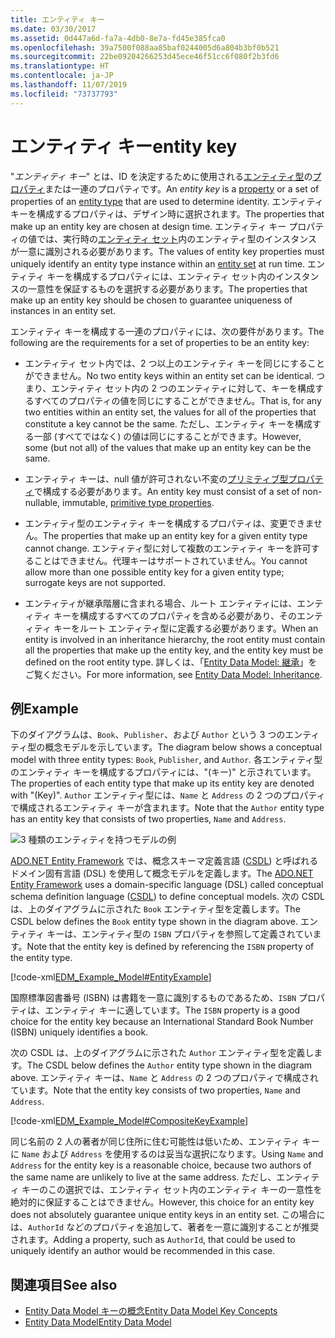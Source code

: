 ```yaml
---
title: エンティティ キー
ms.date: 03/30/2017
ms.assetid: 0d447a6d-fa7a-4db0-8e7a-fd45e385fca0
ms.openlocfilehash: 39a7500f088aa85baf0244005d6a804b3bf0b521
ms.sourcegitcommit: 22be09204266253d45ece46f51cc6f080f2b3fd6
ms.translationtype: HT
ms.contentlocale: ja-JP
ms.lasthandoff: 11/07/2019
ms.locfileid: "73737793"
---
```

# <a name="entity-key"></a><span data-ttu-id="8e1c3-102">エンティティ キー</span><span class="sxs-lookup"><span data-stu-id="8e1c3-102">entity key</span></span>
<span data-ttu-id="8e1c3-103">"*エンティティ キー*" とは、ID を決定するために使用される[エンティティ型](entity-type.md)の[プロパティ](property.md)または一連のプロパティです。</span><span class="sxs-lookup"><span data-stu-id="8e1c3-103">An *entity key* is a [property](property.md) or a set of properties of an [entity type](entity-type.md) that are used to determine identity.</span></span> <span data-ttu-id="8e1c3-104">エンティティ キーを構成するプロパティは、デザイン時に選択されます。</span><span class="sxs-lookup"><span data-stu-id="8e1c3-104">The properties that make up an entity key are chosen at design time.</span></span> <span data-ttu-id="8e1c3-105">エンティティ キー プロパティの値では、実行時の[エンティティ セット](entity-set.md)内のエンティティ型のインスタンスが一意に識別される必要があります。</span><span class="sxs-lookup"><span data-stu-id="8e1c3-105">The values of entity key properties must uniquely identify an entity type instance within an [entity set](entity-set.md) at run time.</span></span> <span data-ttu-id="8e1c3-106">エンティティ キーを構成するプロパティには、エンティティ セット内のインスタンスの一意性を保証するものを選択する必要があります。</span><span class="sxs-lookup"><span data-stu-id="8e1c3-106">The properties that make up an entity key should be chosen to guarantee uniqueness of instances in an entity set.</span></span>  
  
 <span data-ttu-id="8e1c3-107">エンティティ キーを構成する一連のプロパティには、次の要件があります。</span><span class="sxs-lookup"><span data-stu-id="8e1c3-107">The following are the requirements for a set of properties to be an entity key:</span></span>  
  
- <span data-ttu-id="8e1c3-108">エンティティ セット内では、2 つ以上のエンティティ キーを同じにすることができません。</span><span class="sxs-lookup"><span data-stu-id="8e1c3-108">No two entity keys within an entity set can be identical.</span></span> <span data-ttu-id="8e1c3-109">つまり、エンティティ セット内の 2 つのエンティティに対して、キーを構成するすべてのプロパティの値を同じにすることができません。</span><span class="sxs-lookup"><span data-stu-id="8e1c3-109">That is, for any two entities within an entity set, the values for all of the properties that constitute a key cannot be the same.</span></span> <span data-ttu-id="8e1c3-110">ただし、エンティティ キーを構成する一部 (すべてではなく) の値は同じにすることができます。</span><span class="sxs-lookup"><span data-stu-id="8e1c3-110">However, some (but not all) of the values that make up an entity key can be the same.</span></span>  
  
- <span data-ttu-id="8e1c3-111">エンティティ キーは、null 値が許可されない不変の[プリミティブ型プロパティ](entity-data-model-primitive-data-types.md)で構成する必要があります。</span><span class="sxs-lookup"><span data-stu-id="8e1c3-111">An entity key must consist of a set of non-nullable, immutable, [primitive type properties](entity-data-model-primitive-data-types.md).</span></span>  
  
- <span data-ttu-id="8e1c3-112">エンティティ型のエンティティ キーを構成するプロパティは、変更できません。</span><span class="sxs-lookup"><span data-stu-id="8e1c3-112">The properties that make up an entity key for a given entity type cannot change.</span></span> <span data-ttu-id="8e1c3-113">エンティティ型に対して複数のエンティティ キーを許可することはできません。代理キーはサポートされていません。</span><span class="sxs-lookup"><span data-stu-id="8e1c3-113">You cannot allow more than one possible entity key for a given entity type; surrogate keys are not supported.</span></span>  
  
- <span data-ttu-id="8e1c3-114">エンティティが継承階層に含まれる場合、ルート エンティティには、エンティティ キーを構成するすべてのプロパティを含める必要があり、そのエンティティ キーをルート エンティティ型に定義する必要があります。</span><span class="sxs-lookup"><span data-stu-id="8e1c3-114">When an entity is involved in an inheritance hierarchy, the root entity must contain all the properties that make up the entity key, and the entity key must be defined on the root entity type.</span></span> <span data-ttu-id="8e1c3-115">詳しくは、「[Entity Data Model: 継承](entity-data-model-inheritance.md)」をご覧ください。</span><span class="sxs-lookup"><span data-stu-id="8e1c3-115">For more information, see [Entity Data Model: Inheritance](entity-data-model-inheritance.md).</span></span>  
  
## <a name="example"></a><span data-ttu-id="8e1c3-116">例</span><span class="sxs-lookup"><span data-stu-id="8e1c3-116">Example</span></span>  
 <span data-ttu-id="8e1c3-117">下のダイアグラムは、`Book`、`Publisher`、および `Author` という 3 つのエンティティ型の概念モデルを示しています。</span><span class="sxs-lookup"><span data-stu-id="8e1c3-117">The diagram below shows a conceptual model with three entity types: `Book`, `Publisher`, and `Author`.</span></span> <span data-ttu-id="8e1c3-118">各エンティティ型のエンティティ キーを構成するプロパティには、"(キー)" と示されています。</span><span class="sxs-lookup"><span data-stu-id="8e1c3-118">The properties of each entity type that make up its entity key are denoted with "(Key)".</span></span> <span data-ttu-id="8e1c3-119">`Author` エンティティ型には、`Name` と `Address` の 2 つのプロパティで構成されるエンティティ キーが含まれます。</span><span class="sxs-lookup"><span data-stu-id="8e1c3-119">Note that the `Author` entity type has an entity key that consists of two properties, `Name` and `Address`.</span></span>  
  
 ![3 種類のエンティティを持つモデルの例](./media/entity-key/example-model-three-entity-types.gif)  
  
 <span data-ttu-id="8e1c3-121">[ADO.NET Entity Framework](./ef/index.md) では、概念スキーマ定義言語 ([CSDL](/ef/ef6/modeling/designer/advanced/edmx/csdl-spec)) と呼ばれるドメイン固有言語 (DSL) を使用して概念モデルを定義します。</span><span class="sxs-lookup"><span data-stu-id="8e1c3-121">The [ADO.NET Entity Framework](./ef/index.md) uses a domain-specific language (DSL) called conceptual schema definition language ([CSDL](/ef/ef6/modeling/designer/advanced/edmx/csdl-spec)) to define conceptual models.</span></span> <span data-ttu-id="8e1c3-122">次の CSDL は、上のダイアグラムに示された `Book` エンティティ型を定義します。</span><span class="sxs-lookup"><span data-stu-id="8e1c3-122">The CSDL below defines the `Book` entity type shown in the diagram above.</span></span> <span data-ttu-id="8e1c3-123">エンティティ キーは、エンティティ型の `ISBN` プロパティを参照して定義されています。</span><span class="sxs-lookup"><span data-stu-id="8e1c3-123">Note that the entity key is defined by referencing the `ISBN` property of the entity type.</span></span>  
  
 [!code-xml[EDM_Example_Model#EntityExample](../../../../samples/snippets/xml/VS_Snippets_Data/edm_example_model/xml/books.edmx#entityexample)]  
  
 <span data-ttu-id="8e1c3-124">国際標準図書番号 (ISBN) は書籍を一意に識別するものであるため、`ISBN` プロパティは、エンティティ キーに適しています。</span><span class="sxs-lookup"><span data-stu-id="8e1c3-124">The `ISBN` property is a good choice for the entity key because an International Standard Book Number (ISBN) uniquely identifies a book.</span></span>  
  
 <span data-ttu-id="8e1c3-125">次の CSDL は、上のダイアグラムに示された `Author` エンティティ型を定義します。</span><span class="sxs-lookup"><span data-stu-id="8e1c3-125">The CSDL below defines the `Author` entity type shown in the diagram above.</span></span> <span data-ttu-id="8e1c3-126">エンティティ キーは、`Name` と `Address` の 2 つのプロパティで構成されています。</span><span class="sxs-lookup"><span data-stu-id="8e1c3-126">Note that the entity key consists of two properties, `Name` and `Address`.</span></span>  
  
 [!code-xml[EDM_Example_Model#CompositeKeyExample](../../../../samples/snippets/xml/VS_Snippets_Data/edm_example_model/xml/books.edmx#compositekeyexample)]  
  
 <span data-ttu-id="8e1c3-127">同じ名前の 2 人の著者が同じ住所に住む可能性は低いため、エンティティ キーに `Name` および `Address` を使用するのは妥当な選択になります。</span><span class="sxs-lookup"><span data-stu-id="8e1c3-127">Using `Name` and `Address` for the entity key is a reasonable choice, because two authors of the same name are unlikely to live at the same address.</span></span> <span data-ttu-id="8e1c3-128">ただし、エンティティ キーのこの選択では、エンティティ セット内のエンティティ キーの一意性を絶対的に保証することはできません。</span><span class="sxs-lookup"><span data-stu-id="8e1c3-128">However, this choice for an entity key does not absolutely guarantee unique entity keys in an entity set.</span></span> <span data-ttu-id="8e1c3-129">この場合には、`AuthorId` などのプロパティを追加して、著者を一意に識別することが推奨されます。</span><span class="sxs-lookup"><span data-stu-id="8e1c3-129">Adding a property, such as `AuthorId`, that could be used to uniquely identify an author would be recommended in this case.</span></span>  
  
## <a name="see-also"></a><span data-ttu-id="8e1c3-130">関連項目</span><span class="sxs-lookup"><span data-stu-id="8e1c3-130">See also</span></span>

- [<span data-ttu-id="8e1c3-131">Entity Data Model キーの概念</span><span class="sxs-lookup"><span data-stu-id="8e1c3-131">Entity Data Model Key Concepts</span></span>](entity-data-model-key-concepts.md)
- [<span data-ttu-id="8e1c3-132">Entity Data Model</span><span class="sxs-lookup"><span data-stu-id="8e1c3-132">Entity Data Model</span></span>](entity-data-model.md)
